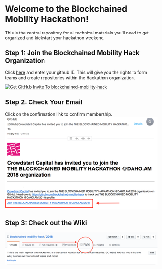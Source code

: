 # Welcome to the Blockchained Mobility Hackathon! 

This is the central repository for all technical materials you'll need to get organized and kickstart your hackathon weekend.

## Step 1: Join the Blockchained Mobility Hack Organization

Click [here](http://bit.ly/BMH-github-invite "Click here and enter your github ID") and enter your github ID. This will give you the rights to form teams and create repositories within the Hackathon organization.

[![Get GitHub Invite To
blockchained-mobility-hack](Get-Invite.png)](http://bit.ly/BMH-github-invite)

## Step 2: Check Your Email

Click on the confirmation link to confirm membership.
![Click on the confirmation link to confirm membership.](Confirm-Invite.png)

## Step 3: Check out the Wiki

![Navigate to Wiki](Navigate_to_Wiki.png)
